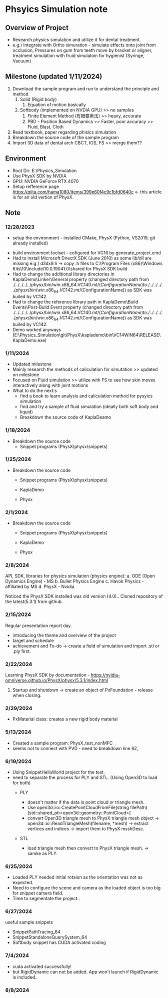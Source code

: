 # Phsyics Simulation note  

## Overview of Project  

- Research physics simulation and utilize it for dental treatment.  
- e.g.) Integrate with Ortho simuration - simulate effects onto joint from occlusion, Pressures on gum from teeth move by bracket or aligner, treatment simulation with fruid simulatoin for hygienist (Syringe, Vacuum)  

## Milestone (updated 1/11/2024)  

1. Download the sample program and run to understand the principle and method  
	1. Solid (Rigid body)
		1. Equation of motion basically  
	2. Softbody (implemented on NVDIA GPU) >> no samples
		1. Finite Element Method (有限要素法) >> heavy, accurate
		2. PBD - Position Based Dynamics >> Faster, poor accuracy >> Fluid, Blast, Cloth
2. Read textbook, paper regarding phisics simulation  
3. Breakdown the source code of the sample program  
4. Import 3D data of dental arch CBCT, IOS, FS >> merge them??

## Environment  

- Root Dir: E:\Physics_Simulation
- Use PhysX SDK by NVDIA
- GPU: NVDIA GeForce RTX 4070
- Setup refference page <https://qiita.com/hama1080/items/399e60f4c9c1bfd0640c> <- this article is for an old vertion of PhysX. 


## Note  

### 12/28/2023  

* setup the environment - installed CMake, PhysX (Python, VS2019, git already installed)
- build environment toolset - cofigured for VC16 by generate_project.cmd
- Had to install Microsoft DirectX SDK (June 2010) as some lib/dll are missing e.g.) d3dx9.h -> copy .h files to C:\Program Files (x86)\Windows Kits\10\Include\10.0.19041.0\shared for PhysX SDK build
- Had to change the additional library directories in KaplaDemo\Linker\General property (changed directory path from ./../../../../physx/bin/win.x86_64.VC140.mt/$(ConfigurationName) to ./../../../../physx/bin/win.x86_64.VC142.mt/$(ConfigurationName)) as SDK was builed by VC142.
- Had to change the reference library path in KaplaDemo\Build Events\Post-Build Event property (changed directory path from ./../../../../physx/bin/win.x86_64.VC140.mt/$(ConfigurationName) to ./../../../../physx/bin/win.x86_64.VC142.mt/$(ConfigurationName)) as SDK was builed by VC142.
- Demo worked anyways (E:\Physics_Simulation\git\PhysX\kaplademo\bin\VC14WIN64\RELEASE\KaplaDemo.exe)

### 1/11/2024  

- Updated milestone  
- Mainly research the methods of caliculation for simutation >> updated on milestone  
- Focused on Fluid simulation >> utilize with FS to see how skin moves interactively along with joint motions  
- What to do the next:s
	- find a book to learn analysis and caliculation method for pysyics simulation  
	- find and try a sample of fluid simulation (ideally both soft body and liquid)  
	- Breakdown the source code of KaplaDeamo  
		
### 1/18/2024  
- Breakdown the source code  
	- Snippet programs (PhysX\physx\snippets)  

### 1/25/2024  
- Breakdown the source code  
	- Snippet programs (PhysX\physx\snippets)
		
	- KaplaDemo
	- Physx  

### 2/1/2024
- Breakdown the source code  
	- Snippet programs (PhysX\physx\snippets)
		
	- KaplaDemo  
	- Physx  
	
### 2/8/2024
API, SDK, libraries for physics simulation (physics engine):
a. ODE (Open Dynamics Engine) - MS
b. Bullet Physics Engine
c. Havok Physics - affiliated by MS
d. PhysX - Nvidia

Noticed the PhysX SDK installed was old version (4.0).. Cloned repository of the latest(5.3.1) from github.

### 2/15/2024

Regular presentation report day.  

- introducing the theme and overview of the project  
- target and schedule  
- achievement and To-do -> create a field of simulation and import .stl or .ply first.

### 2/22/2024

Learning PhysX SDK by documentation - https://nvidia-omniverse.github.io/PhysX/physx/5.3.1/index.html

1. Startup and shutdown -> create an object of PxFoundation - release when closing.

### 2/29/2024

- PxMaterial class: creates a new rigid body material

### 5/13/2024

- Created a sample program: PhysX_test_nonMFC
- seems not to connect with PVD - need to breakdown line 62,

### 6/19/2024

- Using SnippetHelloWorld project for the test.
- need to separate the process for PLY and STL. (Using Open3D to load for both)
	- PLY
		- doesn't matter if the data is point cloud or triangle mesh.
		- Use open3d::io::CreatePointCloudFromFile(string filePath) [std::shared_ptr\<open3d::geometry::PointCloud>]
		- convert Open3D triangle mesh to PhysX triangle mesh object -> open3d::io::ReadTriangleMesh(filename, *mesh) -> extract vertices and indices -> import them to PhysX msshDesc.
		
	- STL
		- load triangle mesh then convert to PhysX triangle mesh. -> samke as PLY.

### 6/25/2024

- Loaded PLY needed initial rotaion as the orientation was not as expected.  
- Need to configure the scene and camera as the loaded object is too big for snippet camera field.
- Time to segmentate the project..

### 6/27/2024

useful sample snippets
- SnippetPathTracing_64
- SnippetStandaloneQuerySystem_64
- Softbody snippet has CUDA activated coding

### 7/4/2024

- cuda activated successfully!
- but RigidDynamic can not be added. App won't launch if RigidDynamic is included..

### 8/8/2024


